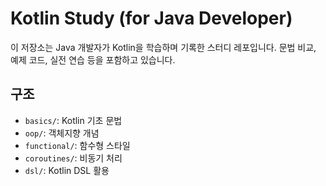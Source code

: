 # Kotlin Study (for Java Developer)

이 저장소는 Java 개발자가 Kotlin을 학습하며 기록한 스터디 레포입니다. 문법 비교, 예제 코드, 실전 연습 등을 포함하고 있습니다.

## 구조
- `basics/`: Kotlin 기초 문법
- `oop/`: 객체지향 개념
- `functional/`: 함수형 스타일
- `coroutines/`: 비동기 처리
- `dsl/`: Kotlin DSL 활용